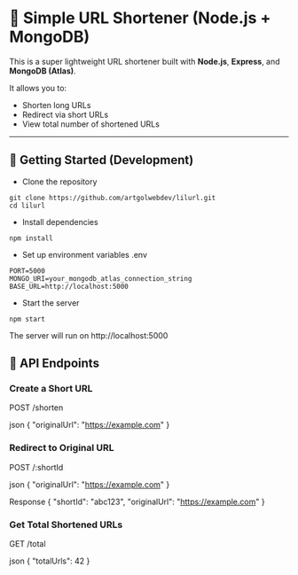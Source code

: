 # 🔗 Simple URL Shortener (Node.js + MongoDB)

This is a super lightweight URL shortener built with **Node.js**, **Express**, and **MongoDB (Atlas)**.

It allows you to:
- Shorten long URLs
- Redirect via short URLs
- View total number of shortened URLs

---

## 🚀 Getting Started (Development)

* Clone the repository
```
git clone https://github.com/artgolwebdev/lilurl.git
cd lilurl
```

* Install dependencies
```
npm install
```

* Set up environment variables .env
```
PORT=5000
MONGO_URI=your_mongodb_atlas_connection_string
BASE_URL=http://localhost:5000
```

* Start the server
```
npm start
```
The server will run on http://localhost:5000

## 📡 API Endpoints

### Create a Short URL

POST /shorten

json
{
  "originalUrl": "https://example.com"
}

### Redirect to Original URL    

POST /:shortId

json
{
  "originalUrl": "https://example.com"
}

Response 
{
  "shortId": "abc123",
  "originalUrl": "https://example.com"
}


###  Get Total Shortened URLs   

GET  /total

json
{
  "totalUrls": 42
}

